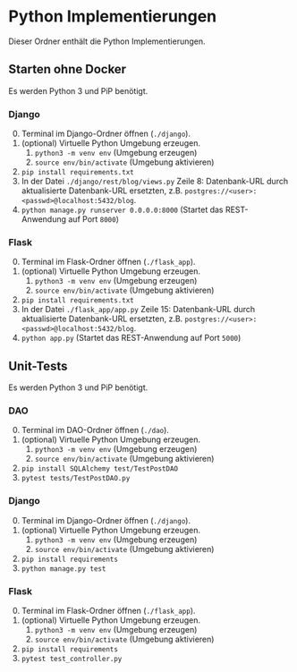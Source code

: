 # Python Implementierungen

Dieser Ordner enthält die Python Implementierungen.

## Starten ohne Docker

Es werden Python 3 und PiP benötigt.

### Django 

0. Terminal im Django-Ordner öffnen (`./django`).
1. (optional) Virtuelle Python Umgebung erzeugen.
   1. `python3 -m venv env` (Umgebung erzeugen)
   2. `source env/bin/activate` (Umgebung aktivieren)
2. `pip install requirements.txt`
3. In der Datei `./django/rest/blog/views.py` Zeile 8: Datenbank-URL durch aktualisierte Datenbank-URL ersetzten, z.B. `postgres://<user>:<passwd>@localhost:5432/blog`.
4. `python manage.py runserver 0.0.0.0:8000` (Startet das REST-Anwendung auf Port `8000`)

### Flask 

0. Terminal im Flask-Ordner öffnen (`./flask_app`).
1. (optional) Virtuelle Python Umgebung erzeugen.
   1. `python3 -m venv env` (Umgebung erzeugen)
   2. `source env/bin/activate` (Umgebung aktivieren)
2. `pip install requirements.txt`
3. In der Datei `./flask_app/app.py` Zeile 15: Datenbank-URL durch aktualisierte Datenbank-URL ersetzten, z.B. `postgres://<user>:<passwd>@localhost:5432/blog`.
4. `python app.py` (Startet das REST-Anwendung auf Port `5000`)

## Unit-Tests

Es werden Python 3 und PiP benötigt.

### DAO 

0. Terminal im DAO-Ordner öffnen (`./dao`).
1. (optional) Virtuelle Python Umgebung erzeugen.
   1. `python3 -m venv env` (Umgebung erzeugen)
   2. `source env/bin/activate` (Umgebung aktivieren)
2. `pip install SQLAlchemy test/TestPostDAO`
3. `pytest tests/TestPostDAO.py`

### Django 

0. Terminal im Django-Ordner öffnen (`./django`).
1. (optional) Virtuelle Python Umgebung erzeugen.
   1. `python3 -m venv env` (Umgebung erzeugen)
   2. `source env/bin/activate` (Umgebung aktivieren)
2. `pip install requirements`
3. `python manage.py test`

### Flask 

0. Terminal im Flask-Ordner öffnen (`./flask_app`).
1. (optional) Virtuelle Python Umgebung erzeugen.
   1. `python3 -m venv env` (Umgebung erzeugen)
   2. `source env/bin/activate` (Umgebung aktivieren)
2. `pip install requirements`
3. `pytest test_controller.py`